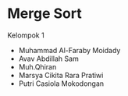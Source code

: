 # Merge Sort

Kelompok 1
- Muhammad Al-Faraby Moidady
- Avav Abdillah Sam
- Muh.Qhiran
- Marsya Cikita Rara Pratiwi
- Putri Casiola Mokodongan
